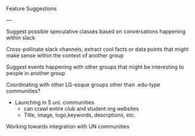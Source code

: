 Feature Suggestions

—

Suggest possible speculative classes based on conversations happening within slack

Cross-pollinate slack channels, extract cool facts or data points that might make sense within the context of another group

Suggest events happening with other groups that might be interesting to people in another group

Coordinating with other LG-esque groups other than .edu-type communities?
- Launching in 5 uni. communities
    - can crawl entire club and student org websites
    - Title, image, logo,keywords, descrptions, etc.

Working towards integration with UN communities

